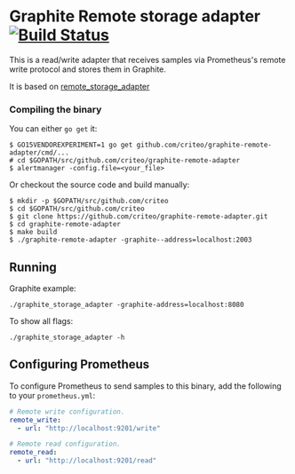 # Graphite Remote storage adapter [![Build Status](https://travis-ci.org/criteo/graphite-remote-adapter.svg?branch=master)](https://travis-ci.org/criteo/graphite-remote-adapter)

This is a read/write adapter that receives samples via Prometheus's remote write
protocol and stores them in Graphite.

It is based on [remote_storage_adapter](https://github.com/prometheus/prometheus/tree/master/documentation/examples/remote_storage/remote_storage_adapter)

### Compiling the binary

You can either `go get` it:

```
$ GO15VENDOREXPERIMENT=1 go get github.com/criteo/graphite-remote-adapter/cmd/...
# cd $GOPATH/src/github.com/criteo/graphite-remote-adapter
$ alertmanager -config.file=<your_file>
```

Or checkout the source code and build manually:

```
$ mkdir -p $GOPATH/src/github.com/criteo
$ cd $GOPATH/src/github.com/criteo
$ git clone https://github.com/criteo/graphite-remote-adapter.git
$ cd graphite-remote-adapter
$ make build
$ ./graphite-remote-adapter -graphite--address=localhost:2003
```

## Running

Graphite example:

```
./graphite_storage_adapter -graphite-address=localhost:8080
```

To show all flags:

```
./graphite_storage_adapter -h
```

## Configuring Prometheus

To configure Prometheus to send samples to this binary, add the following to your `prometheus.yml`:

```yaml
# Remote write configuration.
remote_write:
  - url: "http://localhost:9201/write"

# Remote read configuration.
remote_read:
  - url: "http://localhost:9201/read"
```
